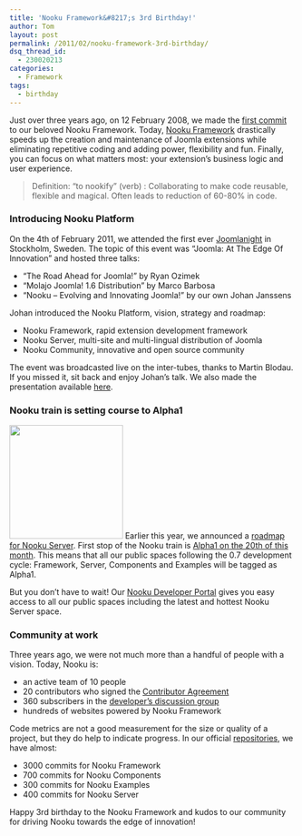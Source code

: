 ```yaml
---
title: 'Nooku Framework&#8217;s 3rd Birthday!'
author: Tom
layout: post
permalink: /2011/02/nooku-framework-3rd-birthday/
dsq_thread_id:
  - 230020213
categories:
  - Framework
tags:
  - birthday
---
```

Just over three years ago, on 12 February 2008, we made the [first commit][1] to our beloved Nooku Framework. Today, [Nooku Framework][2] drastically speeds up the creation and maintenance of Joomla extensions while eliminating repetitive coding and adding power, flexibility and fun. Finally, you can focus on what matters most: your extension’s business logic and user experience.

> Definition: &#8220;to nookify&#8221; (verb) : Collaborating to make code reusable, flexible and magical. Often leads to reduction of 60-80% in code.

### Introducing Nooku Platform



On the 4th of February 2011, we attended the first ever [Joomlanight][3] in Stockholm, Sweden. The topic of this event was “Joomla: At The Edge Of Innovation” and hosted three talks:

*   “The Road Ahead for Joomla!” by Ryan Ozimek
*   “Molajo Joomla! 1.6 Distribution” by Marco Barbosa
*   “Nooku &#8211; Evolving and Innovating Joomla!” by our own Johan Janssens

Johan introduced the Nooku Platform, vision, strategy and roadmap:

*   Nooku Framework, rapid extension development framework
*   Nooku Server, multi-site and multi-lingual distribution of Joomla
*   Nooku Community, innovative and open source community

The event was broadcasted live on the inter-tubes, thanks to Martin Blodau. If you missed it, sit back and enjoy Johan’s talk. We also made the presentation available [here][4].  
<!--more-->

### Nooku train is setting course to Alpha1

<img class="alignleft" title="The Nooku Train" src="http://farm5.static.flickr.com/4031/4536195092_9407942e60_m.jpg" alt="" width="200" /> Earlier this year, we announced a [roadmap for Nooku Server][5]. First stop of the Nooku train is [Alpha1 on the 20th of this month][6]. This means that all our public spaces following the 0.7 development cycle: Framework, Server, Components and Examples will be tagged as Alpha1.

But you don’t have to wait! Our [Nooku Developer Portal][7] gives you easy access to all our public spaces including the latest and hottest Nooku Server space.

### Community at work

Three years ago, we were not much more than a handful of people with a vision. Today, Nooku is:

*   an active team of 10 people
*   20 contributors who signed the [Contributor Agreement][8]
*   360 subscribers in the [developer’s discussion group][9]
*   hundreds of websites powered by Nooku Framework

Code metrics are not a good measurement for the size or quality of a project, but they do help to indicate progress. In our official [repositories][7], we have almost:

*   3000 commits for Nooku Framework
*   700 commits for Nooku Components
*   300 commits for Nooku Examples
*   400 commits for Nooku Server

Happy 3rd birthday to the Nooku Framework and kudos to our community for driving Nooku towards the edge of innovation!

 [1]: http://nooku.assembla.com/code/nooku-framework/subversion/changesets/1
 [2]: http://www.nooku.org/framework.html
 [3]: http://www.joomlanight.se/
 [4]: http://prezi.com/qhj97qbobseg/the-nooku-platform/
 [5]: http://blog.nooku.org/2011/01/a-roadmap-for-nooku-server/
 [6]: http://groups.google.com/group/nooku-framework/browse_thread/thread/bc8c88a8e81a75c9#
 [7]: http://code.nooku.org
 [8]: http://blog.nooku.org/2010/11/nooku-contributor-agreement/
 [9]: http://lists.nooku.org